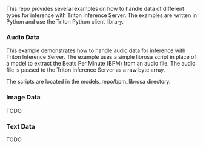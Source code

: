 This repo provides several examples on how to handle data of different types for inference with Triton Inference Server. The examples are written in Python and use the Triton Python client library.

### Audio Data
This example demonstrates how to handle audio data for inference with Triton Inference Server. The example uses a simple librosa script in place of a model to extract the Beats Per Minute (BPM) from an audio file. The audio file is passed to the Triton Inference Server as a raw byte array.

The scripts are located in the models_repo/bpm_librosa directory.

### Image Data
TODO

### Text Data
TODO